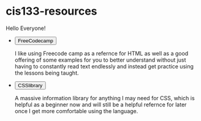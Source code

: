 # cis133-resources 
<html>
    <body>
        <p>Hello Everyone!</p>
        <ul>
<li><a href="https://www.freecodecamp.org/news/html-crash-course/"></a>
        <button>FreeCodecamp</button>
<p>I like using Freecode camp as a refernce for HTML as well as a good offering of some examples for you to better understand without just having to constantly read text endlessly and instead get practice using the lessons being taught.</p></li>
<li><a href="https://www.cssportal.com/css-resources.php/"></a>
        <button>CSSlibrary</button>
<p>A massive information library for anything I may need for CSS, which is helpful as a beginner now and will still be a helpful refernce for later once I get more comfortable using the language.</p></li>
        </ul>
    </body>
</html>